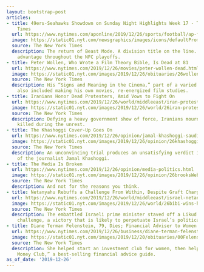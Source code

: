```yaml
---
layout: bootstrap-post
articles:
- title: 49ers-Seahawks Showdown on Sunday Night Highlights Week 17 - The New York
    Times
  url: https://www.nytimes.com/aponline/2019/12/26/sports/football/ap-fbn-nfl-this-week.html
  image: https://static01.nyt.com/newsgraphics/images/icons/defaultPromoCrop.png
  source: The New York Times
  description: The return of Beast Mode. A division title on the line. Possible home-field
    advantage throughout the NFC playoffs.
- title: Peter Wollen, Who Wrote a Film Theory Bible, Is Dead at 81
  url: https://www.nytimes.com/2019/12/26/movies/peter-wollen-dead.html
  image: https://static01.nyt.com/images/2019/12/26/obituaries/26wollen/26wollen-facebookJumbo.jpg
  source: The New York Times
  description: His “Signs and Meaning in the Cinema,” part of a varied career that
    also included making his own movies, re-energized film studies.
- title: Iranians Honor Dead Protesters, Amid Vows to Fight On
  url: https://www.nytimes.com/2019/12/26/world/middleeast/iran-protests.html
  image: https://static01.nyt.com/images/2019/12/26/world/26iran-protests/26iran-protests-facebookJumbo.jpg
  source: The New York Times
  description: Defying a heavy government show of force, Iranians mourned fellow citizens
    killed during the unrest.
- title: The Khashoggi Cover-Up Goes On
  url: https://www.nytimes.com/2019/12/26/opinion/jamal-khashoggi-saudi-arabia.html
  image: https://static01.nyt.com/images/2019/12/26/opinion/26khashoggiWeb/26khashoggiWeb-facebookJumbo.jpg
  source: The New York Times
  description: An unconvincing trial produces an unsatisfying verdict in the murder
    of the journalist Jamal Khashoggi.
- title: The Media Is Broken
  url: https://www.nytimes.com/2019/12/26/opinion/media-politics.html
  image: https://static01.nyt.com/images/2019/12/26/opinion/26brooksWeb/26brooksWeb-facebookJumbo.jpg
  source: The New York Times
  description: And not for the reasons you think.
- title: Netanyahu Rebuffs a Challenge From Within, Despite Graft Charges
  url: https://www.nytimes.com/2019/12/26/world/middleeast/israel-netanyahu-likud.html
  image: https://static01.nyt.com/images/2019/12/26/world/26bibi-wins-hfo/26bibi-wins-hfo-facebookJumbo.jpg
  source: The New York Times
  description: The embattled Israeli prime minister staved off a Likud party leadership
    challenge, a victory that is likely to perpetuate Israel’s political deadlock.
- title: Diane Terman Felenstein, 79, Dies; Financial Adviser to Women
  url: https://www.nytimes.com/2019/12/26/business/diane-terman-felenstein-dead.html
  image: https://static01.nyt.com/images/2019/12/20/obituaries/00Felenstein/00Felenstein-facebookJumbo.jpg
  source: The New York Times
  description: She helped start an investment club for women, then helped write “The
    Money Club,” a best-selling financial advice guide.
as_of_date: '2019-12-26'
---
```


